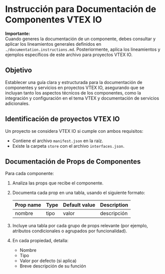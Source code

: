 # Instrucción para Documentación de Componentes VTEX IO

**Importante:**  
Cuando generes la documentación de un componente, debes consultar y aplicar los lineamientos generales definidos en `./documentation.instructions.md`. Posteriormente, aplica los lineamientos y ejemplos específicos de este archivo para proyectos VTEX IO.

## Objetivo

Establecer una guía clara y estructurada para la documentación de componentes y servicios en proyectos VTEX IO, asegurando que se incluyan tanto los aspectos técnicos de los componentes, como la integración y configuración en el tema VTEX y documentación de servicios adicionales.

## Identificación de proyectos VTEX IO

Un proyecto se considera VTEX IO si cumple con ambos requisitos:

- Contiene el archivo `manifest.json` en la raíz.
- Existe la carpeta `store` con el archivo `interfaces.json`.

## Documentación de Props de Componentes

Para cada componente:

1. Analiza las props que recibe el componente.
2. Documenta cada prop en una tabla, usando el siguiente formato:

   | Prop name | Type | Default value | Description |
   | --------- | ---- | ------------- | ----------- |
   | nombre    | tipo | valor         | descripción |

3. Incluye una tabla por cada grupo de props relevante (por ejemplo, atributos condicionales o agrupados por funcionalidad).
4. En cada propiedad, detalla:
   - Nombre
   - Tipo
   - Valor por defecto (si aplica)
   - Breve descripción de su función
